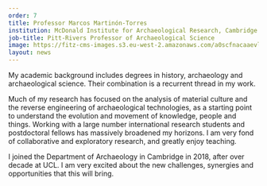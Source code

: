 ```yaml
---
order: 7
title: Professor Marcos Martinón-Torres
institution: McDonald Institute for Archaeological Research, Cambridge
job-title: Pitt-Rivers Professor of Archaeological Science
image: https://fitz-cms-images.s3.eu-west-2.amazonaws.com/a0scfnacaaevlgm.jpeg
layout: news
---
```


My academic background includes degrees in history, archaeology and archaeological science. Their combination is a recurrent thread in my work.

Much of my research has focused on the analysis of material culture and the reverse engineering of archaeological technologies, as a starting point to understand the evolution and movement of knowledge, people and things. Working with a large number international research students and postdoctoral fellows has massively broadened my horizons. I am very fond of collaborative and exploratory research, and greatly enjoy teaching.

I joined the Department of Archaeology in Cambridge in 2018, after over decade at UCL. I am very excited about the new challenges, synergies and opportunities that this will bring.
